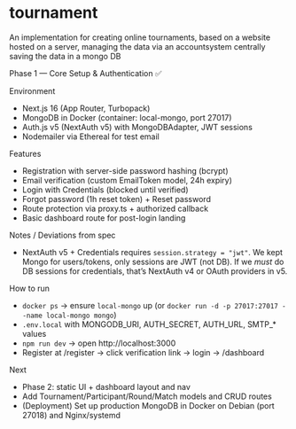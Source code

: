 # tournament
An implementation for creating online tournaments, based on a website hosted on a server, managing the data via an accountsystem centrally saving the data in a mongo DB


Phase 1 — Core Setup & Authentication ✅

Environment
- Next.js 16 (App Router, Turbopack)
- MongoDB in Docker (container: local-mongo, port 27017)
- Auth.js v5 (NextAuth v5) with MongoDBAdapter, JWT sessions
- Nodemailer via Ethereal for test email

Features
- Registration with server-side password hashing (bcrypt)
- Email verification (custom EmailToken model, 24h expiry)
- Login with Credentials (blocked until verified)
- Forgot password (1h reset token) + Reset password
- Route protection via proxy.ts + authorized callback
- Basic dashboard route for post-login landing

Notes / Deviations from spec
- NextAuth v5 + Credentials requires `session.strategy = "jwt"`. We kept Mongo for users/tokens, only sessions are JWT (not DB). If we *must* do DB sessions for credentials, that’s NextAuth v4 or OAuth providers in v5.

How to run
- `docker ps` → ensure `local-mongo` up (or `docker run -d -p 27017:27017 --name local-mongo mongo`)
- `.env.local` with MONGODB_URI, AUTH_SECRET, AUTH_URL, SMTP_* values
- `npm run dev` → open http://localhost:3000
- Register at /register → click verification link → login → /dashboard

Next
- Phase 2: static UI + dashboard layout and nav
- Add Tournament/Participant/Round/Match models and CRUD routes
- (Deployment) Set up production MongoDB in Docker on Debian (port 27018) and Nginx/systemd

